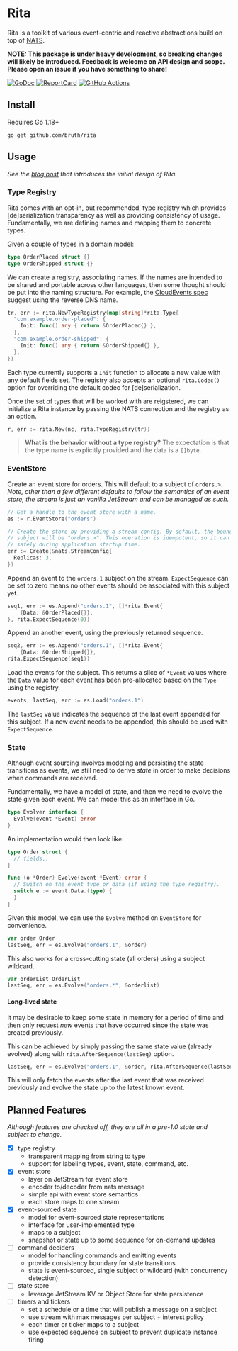 # Rita


Rita is a toolkit of various event-centric and reactive abstractions build on top of [NATS](https://nats.io).

**NOTE: This package is under heavy development, so breaking changes will likely be introduced. Feedback is welcome on API design and scope. Please open an issue if you have something to share!**


[![GoDoc][GoDoc-Image]][GoDoc-URL] [![ReportCard][ReportCard-Image]][ReportCard-URL] [![GitHub Actions][GitHubActions-Image]][GitHubActions-URL]

[GoDoc-Image]: https://pkg.go.dev/badge/github.com/bruth/rita
[GoDoc-URL]: https://pkg.go.dev/github.com/bruth/rita
[ReportCard-Image]: https://goreportcard.com/badge/github.com/bruth/rita
[ReportCard-URL]: https://goreportcard.com/report/github.com/bruth/rita
[GitHubActions-Image]: https://github.com/bruth/rita/actions/workflows/ci.yaml/badge.svg?branch=main
[GitHubActions-URL]: https://github.com/bruth/rita/actions?query=branch%3Amain

## Install

Requires Go 1.18+

```
go get github.com/bruth/rita
```

## Usage

*See the [blog post](https://www.byronruth.com/implementing-an-event-store-on-nats-part-2/) that introduces the initial design of Rita.*

### Type Registry

Rita comes with an opt-in, but recommended, type registry which provides [de]serialization transparency as well as providing consistency of usage. Fundamentally, we are defining names and mapping them to concrete types.

Given a couple of types in a domain model:

```go
type OrderPlaced struct {}
type OrderShipped struct {}
```

We can create a registry, associating names. If the names are intended to be shared and portable across other languages, then some thought should be put into the naming structure. For example, the [CloudEvents spec](https://github.com/cloudevents/spec/blob/v1.0.1/spec.md#type) suggest using the reverse DNS name.

```go
tr, err := rita.NewTypeRegistry(map[string]*rita.Type{
  "com.example.order-placed": {
    Init: func() any { return &OrderPlaced{} },
  },
  "com.example.order-shipped": {
    Init: func() any { return &OrderShipped{} },
  },
})
```

Each type currently supports a `Init` function to allocate a new value with any default fields set. The registry also accepts an optional `rita.Codec()` option for overriding the default codec for [de]serialization.

Once the set of types that will be worked with are reigstered, we can initialize a Rita instance by passing the NATS connection and the registry as an option.

```go
r, err := rita.New(nc, rita.TypeRegistry(tr))
```

> **What is the behavior without a type registry?** The expectation is that the type name is explicitly provided and the data is a `[]byte`.

### EventStore

Create an event store for orders. This will default to a subject of `orders.>`. *Note, other than a few different defaults to follow the semantics of an event store, the stream is just an vanilla JetStream and can be managed as such.*

```go
// Get a handle to the event store with a name.
es := r.EventStore("orders")

// Create the store by providing a stream config. By default, the bound
// subject will be "orders.>". This operation is idempotent, so it can be
// safely during application startup time.
err := Create(&nats.StreamConfig{
  Replicas: 3,
})
```

Append an event to the `orders.1` subject on the stream. `ExpectSequence` can be set to zero means no other events should be associated with this subject yet.

```go
seq1, err := es.Append("orders.1", []*rita.Event{
    {Data: &OrderPlaced{}},
}, rita.ExpectSequence(0))
```

Append an another event, using the previously returned sequence.

```go
seq2, err := es.Append("orders.1", []*rita.Event{
    {Data: &OrderShipped{}},
rita.ExpectSequence(seq1))
```

Load the events for the subject. This returns a slice of `*Event` values where the `Data` value for each event has been pre-allocated based on the `Type` using the registry.

```go
events, lastSeq, err := es.Load("orders.1")
```

The `lastSeq` value indicates the sequence of the last event appended for this subject. If a new event needs to be appended, this should be used with `ExpectSequence`.

### State

Although event sourcing involves modeling and persisting the state transitions as events, we still need to derive _state_ in order to make decisions when commands are received.

Fundamentally, we have a model of state, and then we need to evolve the state given each event. We can model this as an interface in Go.

```go
type Evolver interface {
  Evolve(event *Event) error
}
```

An implementation would then look like:

```go
type Order struct {
  // fields..
}

func (o *Order) Evolve(event *Event) error {
  // Switch on the event type or data (if using the type registry).
  switch e := event.Data.(type) {
  }
}
```

Given this model, we can use the `Evolve` method on `EventStore` for convenience.

```go
var order Order
lastSeq, err = es.Evolve("orders.1", &order)
```

This also works for a cross-cutting state (all orders) using a subject wildcard.

```go
var orderList OrderList
lastSeq, err = es.Evolve("orders.*", &orderlist)
```

#### Long-lived state

It may be desirable to keep some state in memory for a period of time and then only request _new_ events that have occurred since the state was created previously.

This can be achieved by simply passing the same state value (already evolved) along with `rita.AfterSequence(lastSeq)` option.

```go
lastSeq, err = es.Evolve("orders.1", &order, rita.AfterSequence(lastSeq))
```

This will only fetch the events after the last event that was received previously and evolve the state up to the latest known event.

## Planned Features

*Although features are checked off, they are all in a pre-1.0 state and subject to change.*

- [x] type registry
  - transparent mapping from string to type
  - support for labeling types, event, state, command, etc.
- [x] event store
  - layer on JetStream for event store
  - encoder to/decoder from nats message
  - simple api with event store semantics
  - each store maps to one stream
- [x] event-sourced state
  - model for event-sourced state representations
  - interface for user-implemented type
  - maps to a subject
  - snapshot or state up to some sequence for on-demand updates
- [ ] command deciders
  - model for handling commands and emitting events
  - provide consistency boundary for state transitions
  - state is event-sourced, single subject or wildcard (with concurrency detection)
- [ ] state store
  - leverage JetStream KV or Object Store for state persistence
- [ ] timers and tickers
  - set a schedule or a time that will publish a message on a subject
  - use stream with max messages per subject + interest policy
  - each timer or ticker maps to a subject
  - use expected sequence on subject to prevent duplicate instance firing

